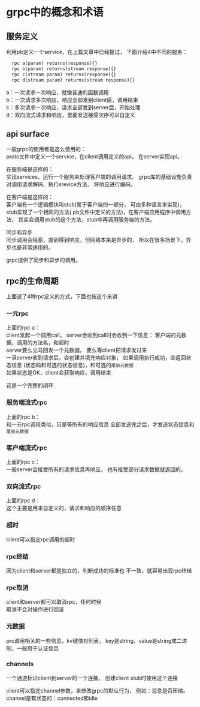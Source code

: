 # grpc中的概念和术语

## 服务定义

  利用pb定义一个service，在上篇文章中已经提过，
下面介绍4中不同的服务：

```proto
  rpc a(param) returns(response){}
  rpc b(param) returns(stream response){}
  rpc c(stream param) returns(response){}
  rpc d(stream param) returns(stream response){}
```

  a：一次请求一次响应，就像普通的函数调用  
  b：一次请求多次响应，响应全部发到client后，调用结束  
  c：多次请求一次响应，请求全部发到server后，开始处理  
  d：双向流式请求和响应，里面发送接受次序可以自定义

## api surface

  一般grpc的使用者是这么使用的：  
proto文件中定义一个service，在client调用定义的api，
在server实现api。

  在服务端是这样的：  
实现services，运行一个服务来处理客户端的调用请求。
grpc库的基础设施负责对调用请求解码、执行srevice方法、
将响应进行编码。

  在客户端是这样的：  
客户端有一个逻辑模块叫stub(属于客户端的一部分，
可由多种语言来实现)，stub实现了一个相同的方法(
pb文件中定义的方法)，在客户端应用程序中调用方法，
其实会调用stub的这个方法，stub中再调用服务端的方法。

  同步和异步  
同步调用会阻塞，直到得到响应，但网络本来是异步的，
所以在很多场景下，异步也是非常适用的。

  grpc提供了同步和异步的调用。

## rpc的生命周期

  上面说了4种rpc定义的方式，下面也按这个来讲

### 一元rpc

  上面的rpc a：  
  client发起一个调用call，
server会收到call时会收到一下信息：
客户端的元数据，调用的方法名，和超时  
  server要么立马回发一个元数据，
要么等client把请求发过来  
  一旦server收到请求后，会创建并填充响应对象，
如果调用执行成功，会返回状态信息
(状态码和可选的状态信息)，和可选的`尾部元数据`  
  如果状态是OK，client会获取响应，调用结束

  这是一个完整的闭环

### 服务端流式rpc

  上面的rpc b：  
  和一元rpc调用类似，只是等所有的响应信息
全部发送完之后，才发送状态信息和`尾部元数据`

### 客户端流式rpc

  上面的rpc c：  
  一般server会接受所有的请求信息再响应，
也有接受部分请求数据就返回的。

### 双向流式rpc

  上面的rpc d：  
  这个主要是用来自定义的，请求和响应的顺序任意

### 超时

  client可以指定rpc调用的超时

### rpc终结

  因为client和server都是独立的，判断成功的标准也
不一致，就容易出现rpc终结

### rpc取消

  client和server都可以取消rpc，任何时候  
  取消不会对操作进行回滚

### 元数据

  prc调用相关的一些信息，kv键值对列表，
key是string，value是string或二进制，一般用于认证信息

### channels

  一个通道标识client到server的一个连接，
创建client stub时使用这个连接

  client可以指定channel参数，来修改grpc的默认行为，
例如：消息是否压缩。  
  channel是有状态的：connected和idle
